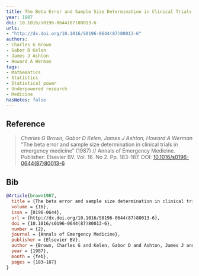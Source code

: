 ```yaml
---
title: The Beta Error and Sample Size Determination in Clinical Trials in Emergency Medicine
year: 1987
doi: 10.1016/s0196-0644(87)80013-6
urls:
- "http://dx.doi.org/10.1016/S0196-0644(87)80013-6"
authors:
- Charles G Brown
- Gabor D Kelen
- James J Ashton
- Howard A Werman
tags:
- Mathematics
- Statistics
- Statistical power
- Underpowered research
- Medicine
hasNotes: false
---
```


## Reference

> <i>Charles G Brown, Gabor D Kelen, James J Ashton, Howard A Werman</i> “The beta error and sample size determination in clinical trials in emergency medicine” (1987) // Annals of Emergency Medicine. Publisher: Elsevier BV. Vol.&nbsp;16. No&nbsp;2. Pp.&nbsp;183–187. DOI:&nbsp;<a href='https://doi.org/10.1016/s0196-0644(87)80013-6'>10.1016/s0196-0644(87)80013-6</a>

## Bib

```bib
@Article{brown1987,
  title = {The beta error and sample size determination in clinical trials in emergency medicine},
  volume = {16},
  issn = {0196-0644},
  url = {http://dx.doi.org/10.1016/S0196-0644(87)80013-6},
  doi = {10.1016/s0196-0644(87)80013-6},
  number = {2},
  journal = {Annals of Emergency Medicine},
  publisher = {Elsevier BV},
  author = {Brown, Charles G and Kelen, Gabor D and Ashton, James J and Werman, Howard A},
  year = {1987},
  month = {feb},
  pages = {183–187}
}
```
